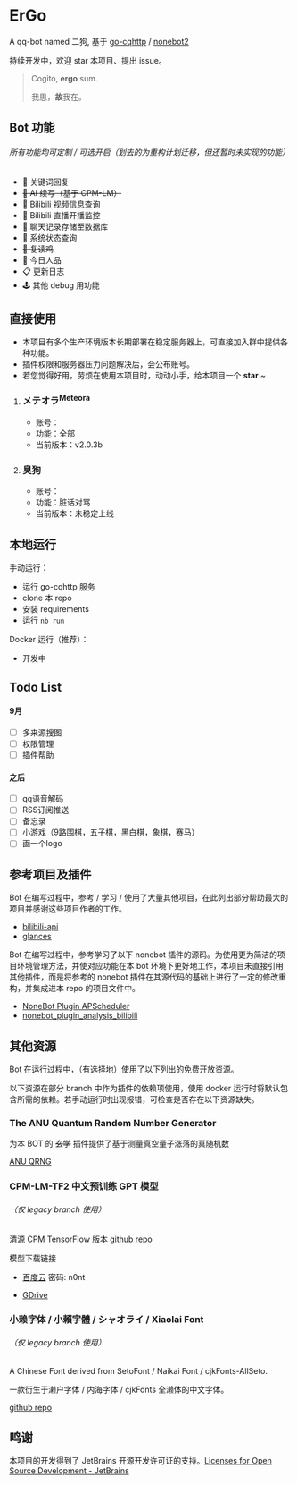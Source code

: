 # ErGo

A qq-bot named 二狗, 基于 [go-cqhttp](https://github.com/Mrs4s/go-cqhttp) / [nonebot2](https://github.com/nonebot/nonebot2)

持续开发中，欢迎 star 本项目、提出 issue。

> Cogito, **ergo** sum.
>
> 我思，**故**我在。

## Bot 功能

###### 所有功能均可定制 / 可选开启（划去的为重构计划迁移，但还暂时未实现的功能）

- 💬 关键词回复
- ~~🧠 AI 续写（基于 CPM-LM）~~
- 🎥 Bilibili 视频信息查询
- 🔴 Bilibili 直播开播监控
- 📃 聊天记录存储至数据库
- 🧮 系统状态查询
- ~~🐔 复读鸡~~
- 🎈 今日人品
- 📋 更新日志
- 🕹️ 其他 debug 用功能

## 直接使用

- 本项目有多个生产环境版本长期部署在稳定服务器上，可直接加入群中提供各种功能。
- 插件权限和服务器压力问题解决后，会公布账号。
- 若您觉得好用，劳烦在使用本项目时，动动小手，给本项目一个 **star** ~

1. ### メテオラ<sup>Meteora</sup>
   
   - 账号：
   - 功能：全部
   - 当前版本：v2.0.3b
   
2. ### 臭狗

   - 账号：
   - 功能：脏话对骂
   - 当前版本：未稳定上线

## 本地运行

手动运行：

- 运行 go-cqhttp 服务
- clone 本 repo
- 安装 requirements
- 运行  `nb run`

Docker 运行（推荐）：

- 开发中

## Todo List

#### 9月

- [ ] 多来源搜图
- [ ] 权限管理
- [ ] 插件帮助

#### 之后

- [ ] qq语音解码
- [ ] RSS订阅推送
- [ ] 备忘录
- [ ] 小游戏（9路围棋，五子棋，黑白棋，象棋，赛马）
- [ ] 画一个logo

## 参考项目及插件

Bot 在编写过程中，参考 / 学习 / 使用了大量其他项目，在此列出部分帮助最大的项目并感谢这些项目作者的工作。

- [bilibili-api](https://github.com/MoyuScript/bilibili-api)
- [glances](https://github.com/nicolargo/glances)

Bot 在编写过程中，参考学习了以下 nonebot 插件的源码。为使用更为简洁的项目环境管理方法，并使对应功能在本 bot 环境下更好地工作，本项目未直接引用其他插件，而是将参考的 nonebot 插件在其源代码的基础上进行了一定的修改重构，并集成进本 repo 的项目文件中。

- [NoneBot Plugin APScheduler](https://github.com/nonebot/plugin-apscheduler)
- [nonebot_plugin_analysis_bilibili](https://github.com/mengshouer/nonebot_plugin_analysis_bilibili)

## 其他资源

Bot 在运行过程中，（有选择地）使用了以下列出的免费开放资源。

以下资源在部分 branch 中作为插件的依赖项使用，使用 docker 运行时将默认包含所需的依赖。若手动运行时出现报错，可检查是否存在以下资源缺失。

### The ANU Quantum Random Number Generator

为本 BOT 的 ~~玄学~~ 插件提供了基于测量真空量子涨落的真随机数

[ANU QRNG](https://qrng.anu.edu.au/)

### CPM-LM-TF2 中文预训练 GPT 模型

###### （仅 legacy branch 使用）

清源 CPM TensorFlow 版本 [github repo](https://github.com/qhduan/CPM-LM-TF2)

模型下载链接

- [百度云](https://pan.baidu.com/s/1tjbWty2hkbmtCrvV9Qh_SQ) 密码: n0nt

- [GDrive](https://drive.google.com/drive/folders/1b2sF5sBuR_9zsT8UUijdsAcmFaMZJlpX?usp=sharing)

### 小赖字体 / 小賴字體 / シャオライ / Xiaolai Font

###### （仅 legacy branch 使用）

A Chinese Font derived from SetoFont / Naikai Font / cjkFonts-AllSeto. 

一款衍生于濑户字体 / 内海字体 / cjkFonts 全濑体的中文字体。

[github repo](https://github.com/lxgw/kose-font)

## 鸣谢

本项目的开发得到了 JetBrains 开源开发许可证的支持。[Licenses for Open Source Development -  JetBrains](https://www.jetbrains.com/community/opensource/#support)